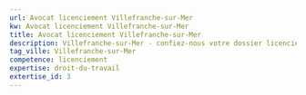 ```yaml
---
url: Avocat licenciement Villefranche-sur-Mer
kw: Avocat licenciement Villefranche-sur-Mer
title: Avocat licenciement Villefranche-sur-Mer
description: Villefranche-sur-Mer - confiez-nous votre dossier licenciement
tag_ville: Villefranche-sur-Mer
competence: licenciement
expertise: droit-du-travail
extertise_id: 3
---
```

